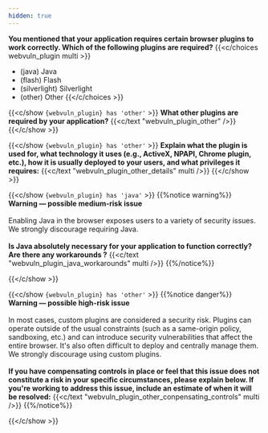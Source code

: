 ```yaml
---
hidden: true
---
```

**You mentioned that your application requires certain browser plugins to work correctly. Which of the following plugins are required?**
{{<c/choices webvuln_plugin  multi >}}
* (java) Java
* (flash) Flash
* (silverlight) Silverlight
* (other) Other
{{</c/choices >}}

{{<c/show `{webvuln_plugin} has 'other'` >}}
**What other plugins are required by your application?**
{{<c/text "webvuln_plugin_other"  />}}
{{</c/show >}}


{{<c/show `{webvuln_plugin} has 'other'` >}}
**Explain what the plugin is used for, what technology it uses (e.g., ActiveX, NPAPI, Chrome plugin, etc.), how it is usually deployed to your users, and what privileges it requires:**
{{<c/text "webvuln_plugin_other_details" multi  />}}
{{</c/show >}}


{{<c/show `{webvuln_plugin} has 'java'` >}}
{{%notice warning%}}
**Warning — possible medium-risk issue**\
\
Enabling Java in the browser exposes users to a variety of security issues. We strongly discourage requiring Java.\
\
**Is Java absolutely necessary for your application to function correctly? Are there any workarounds ?**
{{<c/text "webvuln_plugin_java_workarounds" multi />}}
{{%/notice%}}


{{</c/show >}}


{{<c/show `{webvuln_plugin} has 'other'` >}}
{{%notice danger%}}
**Warning — possible high-risk issue**\
\
In most cases, custom plugins are considered a security risk. Plugins can operate outside of the usual constraints (such as a same-origin policy, sandboxing, etc.) and can introduce security vulnerabilities that affect the entire browser. It's also often difficult to deploy and centrally manage them. We strongly discourage using custom plugins.\
\
**If you have compensating controls in place or feel that this issue does not constitute a risk in your specific circumstances, please explain below. If you're working to address this issue, include an estimate of when it will be resolved:**
{{<c/text "webvuln_plugin_other_conpensating_controls" multi />}}
{{%/notice%}}

{{</c/show >}}

